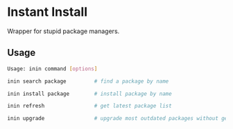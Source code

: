 Instant Install
===============

Wrapper for stupid package managers.

Usage
-----

~~~sh
Usage: inin command [options]

inin search package         # find a package by name

inin install package        # install package by name

inin refresh                # get latest package list

inin upgrade                # upgrade most outdated packages without getting all crazy
~~~
